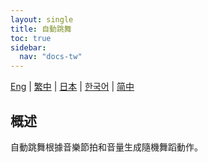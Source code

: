 ```yaml
---
layout: single
title: 自動跳舞
toc: true
sidebar:
  nav: "docs-tw"
---
```

[Eng](/dancexr/features/autodance) | [繁中](/tw/dancexr/features/autodance) | [日本](/jp/dancexr/features/autodance) | [한국어](/kr/dancexr/features/autodance) | [简中](/zh/dancexr/features/autodance)


## 概述
自動跳舞根據音樂節拍和音量生成隨機舞蹈動作。